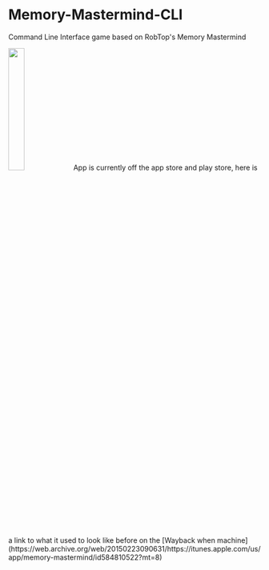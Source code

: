 # Memory-Mastermind-CLI
Command Line Interface game based on RobTop's Memory Mastermind

<img src="https://github.com/yemibox51/Memory-Mastermind-CLI/assets/19742642/f6745a7d-e3e7-47f0-bf23-818b99445f9b" width="25%" height="25%">
App is currently off the app store and play store, here is a link to what it used to look like before on the [Wayback when machine](https://web.archive.org/web/20150223090631/https://itunes.apple.com/us/app/memory-mastermind/id584810522?mt=8)

